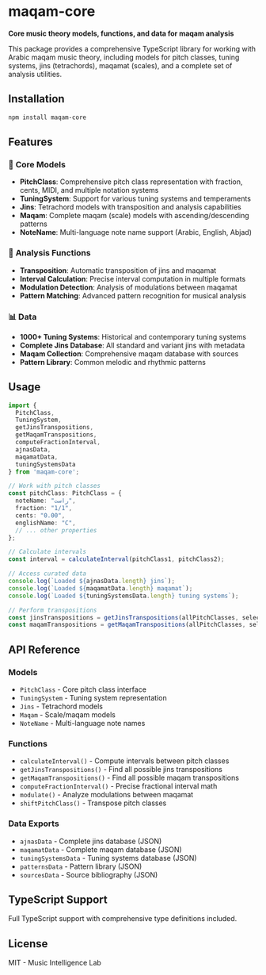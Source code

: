 # maqam-core

**Core music theory models, functions, and data for maqam analysis**

This package provides a comprehensive TypeScript library for working with Arabic maqam music theory, including models for pitch classes, tuning systems, jins (tetrachords), maqamat (scales), and a complete set of analysis utilities.

## Installation

```bash
npm install maqam-core
```

## Features

### 🎵 **Core Models**
- **PitchClass**: Comprehensive pitch class representation with fraction, cents, MIDI, and multiple notation systems
- **TuningSystem**: Support for various tuning systems and temperaments
- **Jins**: Tetrachord models with transposition and analysis capabilities  
- **Maqam**: Complete maqam (scale) models with ascending/descending patterns
- **NoteName**: Multi-language note name support (Arabic, English, Abjad)

### 🔧 **Analysis Functions**
- **Transposition**: Automatic transposition of jins and maqamat
- **Interval Calculation**: Precise interval computation in multiple formats
- **Modulation Detection**: Analysis of modulations between maqamat
- **Pattern Matching**: Advanced pattern recognition for musical analysis

### 📊 **Data**
- **1000+ Tuning Systems**: Historical and contemporary tuning systems
- **Complete Jins Database**: All standard and variant jins with metadata
- **Maqam Collection**: Comprehensive maqam database with sources
- **Pattern Library**: Common melodic and rhythmic patterns

## Usage

```typescript
import { 
  PitchClass, 
  TuningSystem, 
  getJinsTranspositions, 
  getMaqamTranspositions,
  computeFractionInterval,
  ajnasData,
  maqamatData,
  tuningSystemsData 
} from 'maqam-core';

// Work with pitch classes
const pitchClass: PitchClass = {
  noteName: "راست",
  fraction: "1/1", 
  cents: "0.00",
  englishName: "C",
  // ... other properties
};

// Calculate intervals
const interval = calculateInterval(pitchClass1, pitchClass2);

// Access curated data
console.log(`Loaded ${ajnasData.length} jins`);
console.log(`Loaded ${maqamatData.length} maqamat`);
console.log(`Loaded ${tuningSystemsData.length} tuning systems`);

// Perform transpositions
const jinsTranspositions = getJinsTranspositions(allPitchClasses, selectedJins);
const maqamTranspositions = getMaqamTranspositions(allPitchClasses, selectedMaqam);
```

## API Reference

### Models
- `PitchClass` - Core pitch class interface
- `TuningSystem` - Tuning system representation
- `Jins` - Tetrachord models
- `Maqam` - Scale/maqam models  
- `NoteName` - Multi-language note names

### Functions
- `calculateInterval()` - Compute intervals between pitch classes
- `getJinsTranspositions()` - Find all possible jins transpositions
- `getMaqamTranspositions()` - Find all possible maqam transpositions  
- `computeFractionInterval()` - Precise fractional interval math
- `modulate()` - Analyze modulations between maqamat
- `shiftPitchClass()` - Transpose pitch classes

### Data Exports
- `ajnasData` - Complete jins database (JSON)
- `maqamatData` - Complete maqam database (JSON)  
- `tuningSystemsData` - Tuning systems database (JSON)
- `patternsData` - Pattern library (JSON)
- `sourcesData` - Source bibliography (JSON)

## TypeScript Support

Full TypeScript support with comprehensive type definitions included.

## License

MIT - Music Intelligence Lab
